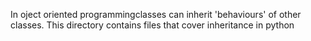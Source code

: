 In oject oriented programmingclasses can inherit 'behaviours' of other classes.
This directory contains files that cover inheritance in python
